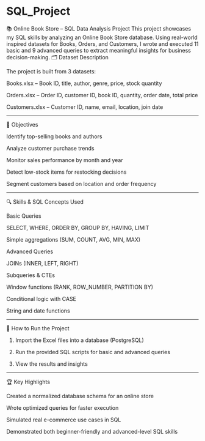 # SQL_Project
📚 Online Book Store – SQL Data Analysis Project  This project showcases my SQL skills by analyzing an Online Book Store database. Using real-world inspired datasets for Books, Orders, and Customers, I wrote and executed 11 basic and 9 advanced queries to extract meaningful insights for business decision-making.
🗂 Dataset Description

The project is built from 3 datasets:

Books.xlsx – Book ID, title, author, genre, price, stock quantity

Orders.xlsx – Order ID, customer ID, book ID, quantity, order date, total price

Customers.xlsx – Customer ID, name, email, location, join date



---

🎯 Objectives

Identify top-selling books and authors

Analyze customer purchase trends

Monitor sales performance by month and year

Detect low-stock items for restocking decisions

Segment customers based on location and order frequency



---

🔍 Skills & SQL Concepts Used

Basic Queries

SELECT, WHERE, ORDER BY, GROUP BY, HAVING, LIMIT

Simple aggregations (SUM, COUNT, AVG, MIN, MAX)


Advanced Queries

JOINs (INNER, LEFT, RIGHT)

Subqueries & CTEs

Window functions (RANK, ROW_NUMBER, PARTITION BY)

Conditional logic with CASE

String and date functions



---

🚀 How to Run the Project

1. Import the Excel files into a database (PostgreSQL)


2. Run the provided SQL scripts for basic and advanced queries


3. View the results and insights




---

🏆 Key Highlights

Created a normalized database schema for an online store

Wrote optimized queries for faster execution

Simulated real e-commerce use cases in SQL

Demonstrated both beginner-friendly and advanced-level SQL skills
